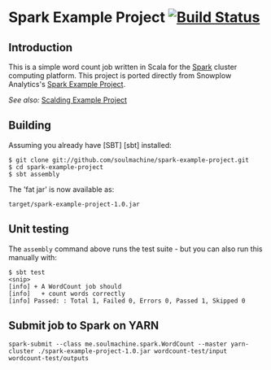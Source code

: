 # Spark Example Project [![Build Status](https://travis-ci.org/soulmachine/spark-example-project.png)](https://travis-ci.org/soulmachine/spark-example-project)

## Introduction

This is a simple word count job written in Scala for the [Spark](http://spark.apache.org/) cluster computing platform. This project is ported directly from Snowplow Analytics's [Spark Example Project](https://github.com/snowplow/spark-example-project).

_See also:_ [Scalding Example Project](https://github.com/soulmachine/scalding-example-project)

## Building

Assuming you already have [SBT] [sbt] installed:

    $ git clone git://github.com/soulmachine/spark-example-project.git
    $ cd spark-example-project
    $ sbt assembly

The 'fat jar' is now available as:

    target/spark-example-project-1.0.jar

## Unit testing

The `assembly` command above runs the test suite - but you can also run this manually with:

    $ sbt test
    <snip>
    [info] + A WordCount job should
    [info]   + count words correctly
    [info] Passed: : Total 1, Failed 0, Errors 0, Passed 1, Skipped 0

## Submit job to Spark on YARN

    spark-submit --class me.soulmachine.spark.WordCount --master yarn-cluster ./spark-example-project-1.0.jar wordcount-test/input wordcount-test/outputs
